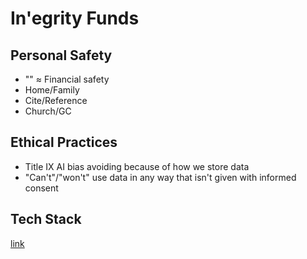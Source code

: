 # In'egrity Funds

## Personal Safety

   - "" $\approx$ Financial safety
   - Home/Family
   - Cite/Reference
   - Church/GC

## Ethical Practices

   - Title IX AI bias avoiding because of how we store data
   - "Can't"/"won't" use data in any way that isn't given with informed consent
     
## Tech Stack

[link](https://stackshare.io/nlunce/in-egrityfunds#stack)
